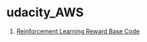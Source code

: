 # udacity_AWS

1. [Reinforcement Learning Reward Base Code](https://github.com/zehranrgi/udacity_AWS/blob/main/reinforcement_reward_func.)
